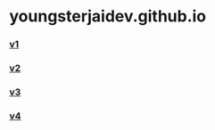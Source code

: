 # youngsterjaidev.github.io

### [v1](https://youngsterjaidev.github.io/v1)

### [v2](https://youngsterjaidev.github.io/v3)

### [v3](https://youngsterjaidev.github.io/v2)

### [v4](https://youngsterjaidev.github.io/v5)
